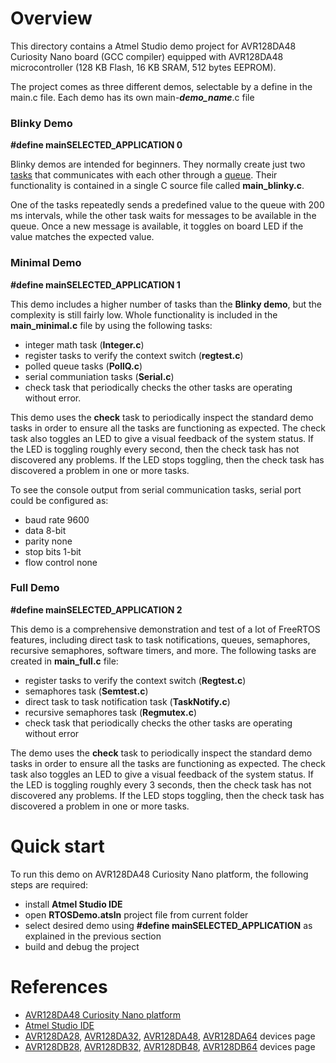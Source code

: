# Overview

This directory contains a Atmel Studio demo project for AVR128DA48 Curiosity
Nano board (GCC compiler) equipped with AVR128DA48 microcontroller (128 KB
Flash, 16 KB SRAM, 512 bytes EEPROM).

The project comes as three different demos, selectable by a define in the main.c
file. Each demo has its own main-**_demo_name_**.c file

### Blinky Demo

**#define mainSELECTED_APPLICATION 0**

Blinky demos are intended for beginners. They normally create just two
[tasks](https://www.freertos.org/a00015.html) that communicates with each other
through a [queue](https://www.freertos.org/Embedded-RTOS-Queues.html). Their
functionality is contained in a single C source file called **main_blinky.c**.

One of the tasks repeatedly sends a predefined value to the queue with 200 ms
intervals, while the other task waits for messages to be available in the queue.
Once a new message is available, it toggles on board LED if the value matches
the expected value.

### Minimal Demo

**#define mainSELECTED_APPLICATION 1**

This demo includes a higher number of tasks than the **Blinky demo**, but the
complexity is still fairly low. Whole functionality is included in the
**main_minimal.c** file by using the following tasks:

-   integer math task (**Integer.c**)
-   register tasks to verify the context switch (**regtest.c**)
-   polled queue tasks (**PollQ.c**)
-   serial communiation tasks (**Serial.c**)
-   check task that periodically checks the other tasks are operating without
    error.

This demo uses the **check** task to periodically inspect the standard demo
tasks in order to ensure all the tasks are functioning as expected. The check
task also toggles an LED to give a visual feedback of the system status. If the
LED is toggling roughly every second, then the check task has not discovered any
problems. If the LED stops toggling, then the check task has discovered a
problem in one or more tasks.

To see the console output from serial communication tasks, serial port could be
configured as:

-   baud rate 9600
-   data 8-bit
-   parity none
-   stop bits 1-bit
-   flow control none

### Full Demo

**#define mainSELECTED_APPLICATION 2**

This demo is a comprehensive demonstration and test of a lot of FreeRTOS
features, including direct task to task notifications, queues, semaphores,
recursive semaphores, software timers, and more. The following tasks are created
in **main_full.c** file:

-   register tasks to verify the context switch (**Regtest.c**)
-   semaphores task (**Semtest.c**)
-   direct task to task notification task (**TaskNotify.c**)
-   recursive semaphores task (**Regmutex.c**)
-   check task that periodically checks the other tasks are operating without
    error

The demo uses the **check** task to periodically inspect the standard demo tasks
in order to ensure all the tasks are functioning as expected. The check task
also toggles an LED to give a visual feedback of the system status. If the LED
is toggling roughly every 3 seconds, then the check task has not discovered any
problems. If the LED stops toggling, then the check task has discovered a
problem in one or more tasks.

# Quick start

To run this demo on AVR128DA48 Curiosity Nano platform, the following steps are
required:

-   install **Atmel Studio IDE**
-   open **RTOSDemo.atsln** project file from current folder
-   select desired demo using **#define mainSELECTED_APPLICATION** as explained
    in the previous section
-   build and debug the project

# References

-   [AVR128DA48 Curiosity Nano platform](https://www.microchip.com/DevelopmentTools/ProductDetails/PartNO/DM164151)
-   [Atmel Studio IDE](http://studio.download.atmel.com/7.0.2389/as-installer-7.0.2389-web.exe)
-   [AVR128DA28](https://www.microchip.com/wwwproducts/en/AVR128DA28),
    [AVR128DA32](https://www.microchip.com/wwwproducts/en/AVR128DA32),
    [AVR128DA48](https://www.microchip.com/wwwproducts/en/AVR128DA48),
    [AVR128DA64](https://www.microchip.com/wwwproducts/en/AVR128DA64) devices
    page
-   [AVR128DB28](https://www.microchip.com/wwwproducts/en/AVR128DB28),
    [AVR128DB32](https://www.microchip.com/wwwproducts/en/AVR128DB32),
    [AVR128DB48](https://www.microchip.com/wwwproducts/en/AVR128DB48),
    [AVR128DB64](https://www.microchip.com/wwwproducts/en/AVR128DB64) devices
    page
